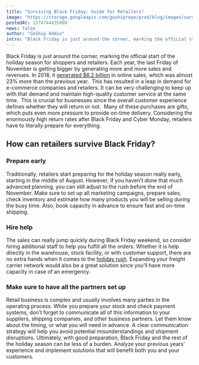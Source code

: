 ```yaml
---
title: "Surviving Black Friday: Guide for Retailers"
image: "https://storage.googleapis.com/goshiprepo/prod/blog/images/surviving-the-black-friday-guide-for-retailers.jpg"
postedAt: 1574744435000
news: false
author: "GoShip Admin"
intro: "Black Friday is just around the corner, marking the official start of the holiday season for shoppers and retailers. Each year, the last Friday of November is getting bigger by generating more and more sales and revenues. In 2018, it generated $6.2 billion in online sales, which was almost 23% more than the previous year.  This has resulted in a leap in demand for e-commerce companies and retailers. It can be very challenging to keep up with that demand and maintain high-quality customer service at the same"
---
```

Black Friday is just around the corner, marking the official start of the holiday season for shoppers and retailers. Each year, the last Friday of November is getting bigger by generating more and more sales and revenues. In 2018, it [generated $6.2 billion](https://www.forbes.com/sites/nikkibaird/2018/11/28/every-result-you-need-to-know-about-black-friday-cyber-monday-and-holiday-2018-so-far/#efc6cec4eb59) in online sales, which was almost 23% more than the previous year.  This has resulted in a leap in demand for e-commerce companies and retailers. It can be very challenging to keep up with that demand and maintain high-quality customer service at the same time.  This is crucial for businesses since the overall customer experience defines whether they will return or not.  Many of these purchases are gifts, which puts even more pressure to provide on-time delivery. Considering the enormously high return rates after Black Friday and Cyber Monday, retailers have to literally prepare for everything.

How can retailers survive Black Friday?
---------------------------------------

### Prepare early

Traditionally, retailers start preparing for the holiday season really early, starting in the middle of August. However, if you haven’t done that much advanced planning, you can still adjust to the rush before the end of November. Make sure to set up all marketing campaigns, prepare sales, check inventory and estimate how many products you will be selling during the busy time. Also, book capacity in advance to ensure fast and on-time shipping.

### Hire help

The sales can really jump quickly during Black Friday weekend, so consider hiring additional staff to help you fulfill all the orders. Whether it is help directly in the warehouse, stock facility, or with customer support, there are no extra hands when it comes to the [holiday rush](https://www.goship.com/blog/prepare-for-the-holiday-shipping-season/). Expanding your freight carrier network would also be a great solution since you’ll have more capacity in case of an emergency.

### Make sure to have all the partners set up

Retail business is complex and usually involves many parties in the operating process. While you prepare your stock and check payment systems, don’t forget to communicate all of this information to your suppliers, shipping companies, and other business partners. Let them know about the timing, or what you will need in advance. A clear communication strategy will help you avoid potential misunderstandings and shipment disruptions. Ultimately, with good preparation, Black Friday and the rest of the holiday season can be less of a burden. Analyze your previous years’ experience and implement solutions that will benefit both you and your customers.
